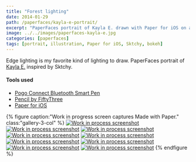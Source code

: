 ```yaml
---
title: "Forest lighting"
date: 2014-01-29
path: /paperfaces/kayla-e-portrait/
excerpt: "PaperFaces portrait of Kayla E. drawn with Paper for iOS on an iPad."
image: ../../images/paperfaces-kayla-e.jpg
categories: [paperfaces]
tags: [portrait, illustration, Paper for iOS, Sktchy, bokeh]
---
```


Edge lighting is my favorite kind of lighting to draw. PaperFaces portrait of [Kayla E.](https://sktchy.com/fHCi1D) inspired by Sktchy.

#### Tools used

- [Pogo Connect Bluetooth Smart Pen](https://www.amazon.com/gp/product/B009K448L4/ref=as_li_ss_tl?ie=UTF8&camp=1789&creative=390957&creativeASIN=B009K448L4&linkCode=as2&tag=mademist-20)
- [Pencil by FiftyThree](https://www.amazon.com/FiftyThree-Digital-Stylus-Pencil-iPhone/dp/B01JJBUYR4/ref=as_li_ss_tl?keywords=pencil+53&qid=1550586265&s=gateway&sr=8-3&linkCode=ll1&tag=mademist-20&linkId=0134793cb840affff60f2e45a7f64678&language=en_US)
- [Paper for iOS](https://paper.bywetransfer.com/)

{% figure caption:"Work in progress screen captures Made with Paper." class:"gallery-3-col" %}
[![Work in process screenshot](../../images/paperfaces-kayla-e-process-1-600.jpg)](../../images/paperfaces-kayla-e-process-1-lg.jpg)
[![Work in process screenshot](../../images/paperfaces-kayla-e-process-2-600.jpg)](../../images/paperfaces-kayla-e-process-2-lg.jpg)
[![Work in process screenshot](../../images/paperfaces-kayla-e-process-3-600.jpg)](../../images/paperfaces-kayla-e-process-3-lg.jpg)
[![Work in process screenshot](../../images/paperfaces-kayla-e-process-4-600.jpg)](../../images/paperfaces-kayla-e-process-4-lg.jpg)
[![Work in process screenshot](../../images/paperfaces-kayla-e-process-5-600.jpg)](../../images/paperfaces-kayla-e-process-5-lg.jpg)
[![Work in process screenshot](../../images/paperfaces-kayla-e-process-6-600.jpg)](../../images/paperfaces-kayla-e-process-6-lg.jpg)
[![Work in process screenshot](../../images/paperfaces-kayla-e-process-7-600.jpg)](../../images/paperfaces-kayla-e-process-7-lg.jpg)
[![Work in process screenshot](../../images/paperfaces-kayla-e-process-8-600.jpg)](../../images/paperfaces-kayla-e-process-8-lg.jpg)
[![Work in process screenshot](../../images/paperfaces-kayla-e-process-9-600.jpg)](../../images/paperfaces-kayla-e-process-9-lg.jpg)
{% endfigure %}
